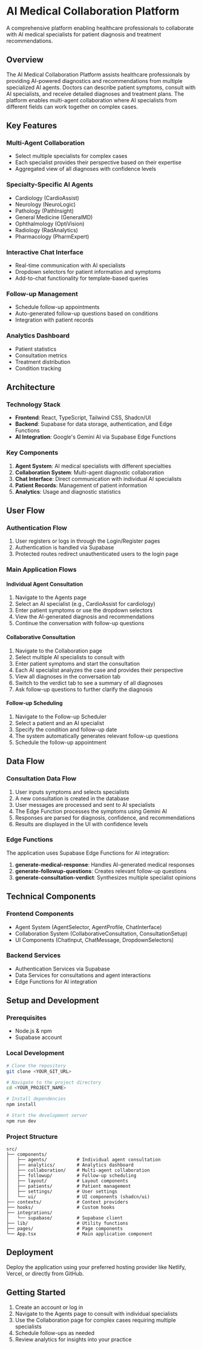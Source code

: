 
# AI Medical Collaboration Platform

A comprehensive platform enabling healthcare professionals to collaborate with AI medical specialists for patient diagnosis and treatment recommendations.

## Overview

The AI Medical Collaboration Platform assists healthcare professionals by providing AI-powered diagnostics and recommendations from multiple specialized AI agents. Doctors can describe patient symptoms, consult with AI specialists, and receive detailed diagnoses and treatment plans. The platform enables multi-agent collaboration where AI specialists from different fields can work together on complex cases.

## Key Features

### Multi-Agent Collaboration
- Select multiple specialists for complex cases
- Each specialist provides their perspective based on their expertise
- Aggregated view of all diagnoses with confidence levels

### Specialty-Specific AI Agents
- Cardiology (CardioAssist)
- Neurology (NeuroLogic)
- Pathology (PathInsight)
- General Medicine (GeneralMD)
- Ophthalmology (OptiVision)
- Radiology (RadAnalytics)
- Pharmacology (PharmExpert)

### Interactive Chat Interface
- Real-time communication with AI specialists
- Dropdown selectors for patient information and symptoms
- Add-to-chat functionality for template-based queries

### Follow-up Management
- Schedule follow-up appointments
- Auto-generated follow-up questions based on conditions
- Integration with patient records

### Analytics Dashboard
- Patient statistics
- Consultation metrics
- Treatment distribution
- Condition tracking

## Architecture

### Technology Stack
- **Frontend**: React, TypeScript, Tailwind CSS, Shadcn/UI
- **Backend**: Supabase for data storage, authentication, and Edge Functions
- **AI Integration**: Google's Gemini AI via Supabase Edge Functions

### Key Components
1. **Agent System**: AI medical specialists with different specialties
2. **Collaboration System**: Multi-agent diagnostic collaboration
3. **Chat Interface**: Direct communication with individual AI specialists
4. **Patient Records**: Management of patient information
5. **Analytics**: Usage and diagnostic statistics

## User Flow

### Authentication Flow
1. User registers or logs in through the Login/Register pages
2. Authentication is handled via Supabase
3. Protected routes redirect unauthenticated users to the login page

### Main Application Flows

#### Individual Agent Consultation
1. Navigate to the Agents page
2. Select an AI specialist (e.g., CardioAssist for cardiology)
3. Enter patient symptoms or use the dropdown selectors
4. View the AI-generated diagnosis and recommendations
5. Continue the conversation with follow-up questions

#### Collaborative Consultation
1. Navigate to the Collaboration page
2. Select multiple AI specialists to consult with
3. Enter patient symptoms and start the consultation
4. Each AI specialist analyzes the case and provides their perspective
5. View all diagnoses in the conversation tab
6. Switch to the verdict tab to see a summary of all diagnoses
7. Ask follow-up questions to further clarify the diagnosis

#### Follow-up Scheduling
1. Navigate to the Follow-up Scheduler
2. Select a patient and an AI specialist
3. Specify the condition and follow-up date
4. The system automatically generates relevant follow-up questions
5. Schedule the follow-up appointment

## Data Flow

### Consultation Data Flow
1. User inputs symptoms and selects specialists
2. A new consultation is created in the database
3. User messages are processed and sent to AI specialists
4. The Edge Function processes the symptoms using Gemini AI
5. Responses are parsed for diagnosis, confidence, and recommendations
6. Results are displayed in the UI with confidence levels

### Edge Functions
The application uses Supabase Edge Functions for AI integration:

1. **generate-medical-response**: Handles AI-generated medical responses
2. **generate-followup-questions**: Creates relevant follow-up questions
3. **generate-consultation-verdict**: Synthesizes multiple specialist opinions

## Technical Components

### Frontend Components
- Agent System (AgentSelector, AgentProfile, ChatInterface)
- Collaboration System (CollaborativeConsultation, ConsultationSetup)
- UI Components (ChatInput, ChatMessage, DropdownSelectors)

### Backend Services
- Authentication Services via Supabase
- Data Services for consultations and agent interactions
- Edge Functions for AI integration

## Setup and Development

### Prerequisites
- Node.js & npm
- Supabase account

### Local Development

```sh
# Clone the repository
git clone <YOUR_GIT_URL>

# Navigate to the project directory
cd <YOUR_PROJECT_NAME>

# Install dependencies
npm install

# Start the development server
npm run dev
```

### Project Structure

```
src/
├── components/
│   ├── agents/           # Individual agent consultation
│   ├── analytics/        # Analytics dashboard
│   ├── collaboration/    # Multi-agent collaboration
│   ├── followup/         # Follow-up scheduling
│   ├── layout/           # Layout components
│   ├── patients/         # Patient management
│   ├── settings/         # User settings
│   └── ui/               # UI components (shadcn/ui)
├── contexts/             # Context providers
├── hooks/                # Custom hooks
├── integrations/
│   └── supabase/         # Supabase client
├── lib/                  # Utility functions
├── pages/                # Page components
└── App.tsx               # Main application component
```

## Deployment

Deploy the application using your preferred hosting provider like Netlify, Vercel, or directly from GitHub.

## Getting Started

1. Create an account or log in
2. Navigate to the Agents page to consult with individual specialists
3. Use the Collaboration page for complex cases requiring multiple specialists
4. Schedule follow-ups as needed
5. Review analytics for insights into your practice
